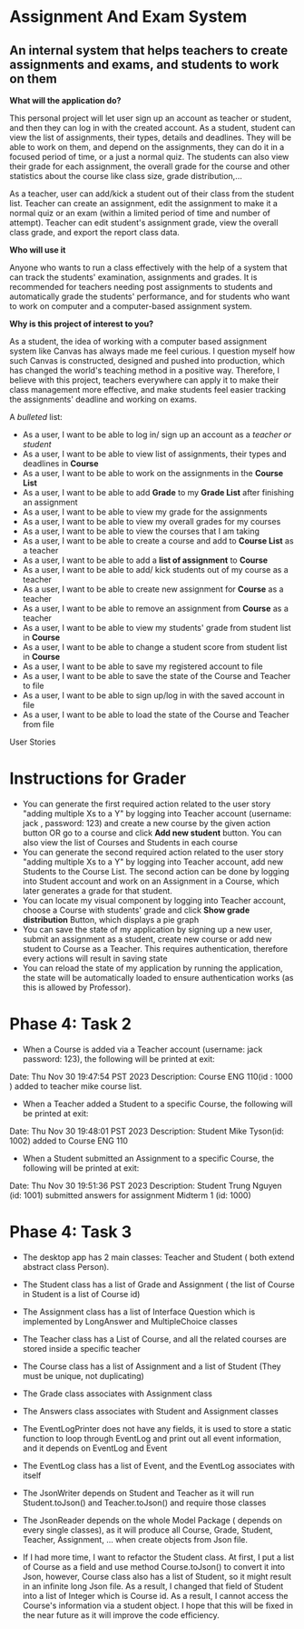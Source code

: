 # Assignment And Exam System

## An internal system that helps teachers to create assignments and exams, and students to work on them

**What will the application do?**

This personal project will let user sign up an account as teacher or student, and then they can log in with the created 
account. As a student, student can view the list of assignments, their types, details and deadlines. They will be able 
to work on them, and depend on the assignments, they can do it in a focused period of time, or a just a normal quiz. 
The students can also view their grade for each assignment, the overall grade for the course and other statistics about 
the course like class size, grade distribution,...

As a teacher, user can add/kick a student out of their class from the student list. Teacher can create an assignment,
edit the assignment to make it a normal quiz or an exam (within a limited period of time and number of attempt). Teacher
can edit student's assignment grade, view the overall class grade, and export the report class data.

**Who will use it**

Anyone who wants to run a class effectively with the help of a system that can track the students' examination, 
assignments and grades. It is recommended for teachers needing post assignments to students and automatically grade the
students' performance, and for students who want to work on computer and a computer-based assignment system.

**Why is this project of interest to you?**

As a student, the idea of working with a computer based assignment system like Canvas has always made me feel curious.
I question myself how such Canvas is constructed, designed and pushed into production, which has changed the world's
teaching method in a positive way. Therefore, I believe with this project, teachers everywhere can apply it to make
their class management more effective, and make students feel easier tracking the assignments' deadline and working on
exams.

A *bulleted* list:
- As a user, I want to be able to log in/ sign up an account as a *teacher or student*
- As a user, I want to be able to view list of assignments, their types and deadlines in **Course**
- As a user, I want to be able to work on the assignments in the **Course List**
- As a user, I want to be able to add  **Grade** to my **Grade List** after finishing an assignment
- As a user, I want to be able to view my grade for the assignments
- As a user, I want to be able to view my overall grades for my courses
- As a user, I want to be able to view the courses that I am taking
- As a user, I want to be able to create a course and add to **Course List** as a teacher
- As a user, I want to be able to add a **list of assignment** to **Course**
- As a user, I want to be able to add/ kick students out of my course as a teacher
- As a user, I want to be able to create new assignment for **Course** as a teacher
- As a user, I want to be able to remove an assignment from **Course** as a teacher
- As a user, I want to be able to view my students' grade from student list in **Course**
- As a user, I want to be able to change a student score from student list in **Course**
- As a user, I want to be able to save my registered account to file
- As a user, I want to be able to save the state of the Course and Teacher to file
- As a user, I want to be able to sign up/log in with the saved account in file
- As a user, I want to be able to load the state of the Course and Teacher from file

User Stories

# Instructions for Grader

- You can generate the first required action related to the user story "adding multiple Xs to a Y" by logging into
Teacher account (username: jack , password: 123) and create a new course by the given action button OR go to a course
and click **Add new student** button. You can also view the list of Courses and Students in each course
- You can generate the second required action related to the user story "adding multiple Xs to a Y" by logging into
Teacher account, add new Students to the Course List. The second action can be done by logging into Student account and
work on an Assignment in a Course, which later generates a grade for that student.
- You can locate my visual component by logging into Teacher account, choose a Course with students' grade and click
**Show grade distribution** Button, which displays a pie graph
- You can save the state of my application by signing up a new user, submit an assignment as a student, create new
course or add new student to Course as a Teacher. This requires authentication, therefore every actions will result in
saving state
- You can reload the state of my application by running the application, the state will be automatically loaded to
ensure authentication works (as this is allowed by Professor).

# Phase 4: Task 2

- When a Course is added via a Teacher account (username: jack password: 123), the following will be printed at exit:
  
Date: Thu Nov 30 19:47:54 PST 2023
Description: Course ENG 110(id : 1000 ) added to teacher mike course list.

- When a Teacher added a Student to a specific Course, the following will be printed at exit: 

Date: Thu Nov 30 19:48:01 PST 2023
Description: Student Mike Tyson(id: 1002) added to Course ENG 110

- When a Student submitted an Assignment to a specific Course, the following will be printed at exit:

Date: Thu Nov 30 19:51:36 PST 2023
Description: Student Trung Nguyen (id: 1001) submitted answers for assignment Midterm 1 (id: 1000)

# Phase 4: Task 3

- The desktop app has 2 main classes: Teacher and Student ( both extend abstract class Person).
- The Student class has a list of Grade and Assignment ( the list of Course in Student is a list of Course id)
- The Assignment class has a list of Interface Question which is implemented by LongAnswer and MultipleChoice classes
- The Teacher class has a List of Course, and all the related courses are stored inside a specific teacher
- The Course class has a list of Assignment and a list of Student (They must be unique, not duplicating)
- The Grade class associates with Assignment class
- The Answers class associates with Student and Assignment classes
- The EventLogPrinter does not have any fields, it is used to store a static function to loop through EventLog and
print out all event information, and it depends on EventLog and Event
- The EventLog class has a list of Event, and the EventLog associates with itself
- The JsonWriter depends on Student and Teacher as it will run Student.toJson() and Teacher.toJson() and require those
classes
- The JsonReader depends on the whole Model Package ( depends on every single classes), as it will produce all Course,
Grade, Student, Teacher, Assignment, ... when create objects from Json file.


- If I had more time, I want to refactor the Student class. At first, I put a list of Course as a field and use method
Course.toJson() to convert it into Json, however, Course class also has a list of Student, so it might result in an 
infinite long Json file. As a result, I changed that field of Student into a list of Integer which is Course id. As a 
result, I cannot access the Course's information via a student object. I hope that this will be fixed in the near
future as it will improve the code efficiency.